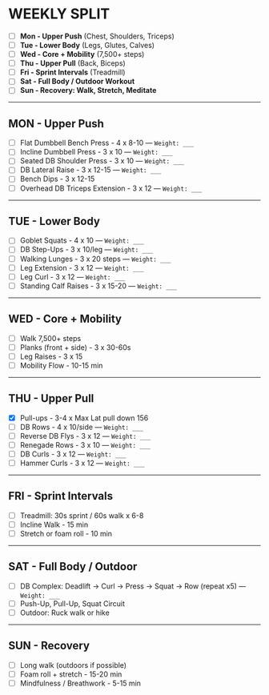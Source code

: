 # WEEKLY SPLIT

- [ ] **Mon - Upper Push** (Chest, Shoulders, Triceps)
- [ ] **Tue - Lower Body** (Legs, Glutes, Calves)
- [ ] **Wed - Core + Mobility** (7,500+ steps)
- [ ] **Thu - Upper Pull** (Back, Biceps)
- [ ] **Fri - Sprint Intervals** (Treadmill)
- [ ] **Sat - Full Body / Outdoor Workout**
- [ ] **Sun - Recovery: Walk, Stretch, Meditate**

---

## MON - Upper Push
- [ ] Flat Dumbbell Bench Press - 4 x 8-10 — `Weight: ___`
- [ ] Incline Dumbbell Press - 3 x 10 — `Weight: ___`
- [ ] Seated DB Shoulder Press - 3 x 10 — `Weight: ___`
- [ ] DB Lateral Raise - 3 x 12-15 — `Weight: ___`
- [ ] Bench Dips - 3 x 12-15
- [ ] Overhead DB Triceps Extension - 3 x 12 — `Weight: ___`

---

## TUE - Lower Body
- [ ] Goblet Squats - 4 x 10 — `Weight: ___`
- [ ] DB Step-Ups - 3 x 10/leg — `Weight: ___`
- [ ] Walking Lunges - 3 x 20 steps — `Weight: ___`
- [ ] Leg Extension - 3 x 12 — `Weight: ___`
- [ ] Leg Curl - 3 x 12 — `Weight: ___`
- [ ] Standing Calf Raises - 3 x 15-20 — `Weight: ___`

---

## WED - Core + Mobility
- [ ] Walk 7,500+ steps
- [ ] Planks (front + side) - 3 x 30-60s
- [ ] Leg Raises - 3 x 15
- [ ] Mobility Flow - 10-15 min

---

## THU - Upper Pull
- [x] Pull-ups - 3-4 x Max Lat pull down 156
- [ ] DB Rows - 4 x 10/side — `Weight: ___`
- [ ] Reverse DB Flys - 3 x 12 — `Weight: ___`
- [ ] Renegade Rows - 3 x 10 — `Weight: ___`
- [ ] DB Curls - 3 x 12 — `Weight: ___`
- [ ] Hammer Curls - 3 x 12 — `Weight: ___`

---

## FRI - Sprint Intervals
- [ ] Treadmill: 30s sprint / 60s walk x 6-8
- [ ] Incline Walk - 15 min
- [ ] Stretch or foam roll - 10 min

---

## SAT - Full Body / Outdoor
- [ ] DB Complex: Deadlift → Curl → Press → Squat → Row (repeat x5) — `Weight: ___`
- [ ] Push-Up, Pull-Up, Squat Circuit
- [ ] Outdoor: Ruck walk or hike

---

## SUN - Recovery
- [ ] Long walk (outdoors if possible)
- [ ] Foam roll + stretch - 15-20 min
- [ ] Mindfulness / Breathwork - 5-15 min